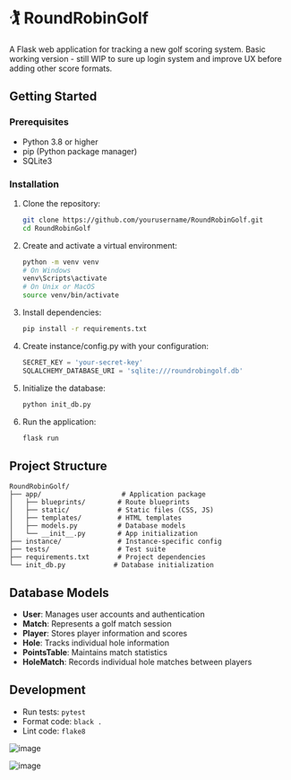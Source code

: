 # 🏌️ RoundRobinGolf

A Flask web application for tracking a new golf scoring system. Basic working version - still WIP to sure up login system and improve UX before adding other score formats.

## Getting Started

### Prerequisites

-   Python 3.8 or higher
-   pip (Python package manager)
-   SQLite3

### Installation

1. Clone the repository:

    ```bash
    git clone https://github.com/yourusername/RoundRobinGolf.git
    cd RoundRobinGolf
    ```

2. Create and activate a virtual environment:

    ```bash
    python -m venv venv
    # On Windows
    venv\Scripts\activate
    # On Unix or MacOS
    source venv/bin/activate
    ```

3. Install dependencies:

    ```bash
    pip install -r requirements.txt
    ```

4. Create instance/config.py with your configuration:

    ```python
    SECRET_KEY = 'your-secret-key'
    SQLALCHEMY_DATABASE_URI = 'sqlite:///roundrobingolf.db'
    ```

5. Initialize the database:

    ```bash
    python init_db.py
    ```

6. Run the application:
    ```bash
    flask run
    ```

## Project Structure

```
RoundRobinGolf/
├── app/                    # Application package
│   ├── blueprints/        # Route blueprints
│   ├── static/            # Static files (CSS, JS)
│   ├── templates/         # HTML templates
│   ├── models.py          # Database models
│   └── __init__.py        # App initialization
├── instance/              # Instance-specific config
├── tests/                 # Test suite
├── requirements.txt       # Project dependencies
└── init_db.py            # Database initialization
```

## Database Models

-   **User**: Manages user accounts and authentication
-   **Match**: Represents a golf match session
-   **Player**: Stores player information and scores
-   **Hole**: Tracks individual hole information
-   **PointsTable**: Maintains match statistics
-   **HoleMatch**: Records individual hole matches between players

## Development

-   Run tests: `pytest`
-   Format code: `black .`
-   Lint code: `flake8`

![image](https://github.com/user-attachments/assets/09da1bd5-9727-4954-8cee-ec255f4d4f5d)

![image](https://github.com/user-attachments/assets/b569bae0-df9a-4c46-a42c-9f8c35c91ad3)
